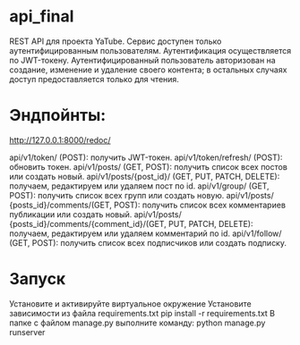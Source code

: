 # api_final
REST API для проекта YaTube. Сервис доступен только аутентифицированным 
пользователям. Аутентификация осуществляется по JWT-токену. Аутентифицированный
пользователь авторизован на создание, изменение и удаление своего контента;
в остальных случаях доступ предоставляется только для чтения.

# Эндпойнты:
http://127.0.0.1:8000/redoc/

api/v1/token/ (POST): получить JWT-токен.
api/v1/token/refresh/ (POST): обновить токен.
api/v1/posts/ (GET, POST): получить список всех постов или создать новый.
api/v1/posts/{post_id}/ (GET, PUT, PATCH, DELETE): получаем, редактируем или 
удаляем пост по id.
api/v1/group/ (GET, POST): получить список всех групп или создать новую.
api/v1/posts/ {posts_id}/comments/(GET, POST): получить список всех
комментариев публикации или создать новый.
api/v1/posts/ {posts_id}/comments/{comment_id}/(GET, PUT, PATCH, DELETE): 
получаем, редактируем или удаляем комментарий по id.
api/v1/follow/ (GET, POST): получить список всех подписчиков или создать 
подписку.

# Запуск
Установите и активируйте виртуальное окружение
Установите зависимости из файла requirements.txt
pip install -r requirements.txt
В папке с файлом manage.py выполните команду:
python manage.py runserver

